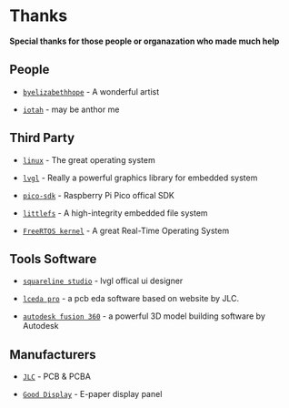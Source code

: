 Thanks
=============================

**Special thanks for those people or organazation who made much help**

People
-----------------------------

- [`byelizabethhope`](https://art.byelizabethhope.com/about-me/) - A wonderful artist

- [`iotah`](https://github.com/IotaHydrae) - may be anthor me

Third Party
-----------------------------

- [`linux`](https://github.com/torlvads/linux) - The great operating system

- [`lvgl`]() - Really a powerful graphics library for embedded system

- [`pico-sdk`]() - Raspberry Pi Pico offical SDK

- [`littlefs`](https://github.com/littlefs-project/littlefs) - A high-integrity embedded file system

- [`FreeRTOS kernel`](https://github.com/FreeRTOS/FreeRTOS-Kernel) - A great Real-Time Operating System


Tools Software
-----------------------------

- [`squareline studio`](https://squareline.io/) - lvgl offical ui designer

- [`lceda pro`](https://pro.lceda.cn/) - a pcb eda software based on website by JLC.

- [`autodesk fusion 360`](https://www.autodesk.com/products/fusion-360/overview?term=1-YEAR&tab=subscription) - a powerful 3D model building software by Autodesk

Manufacturers
-----------------------------

- [`JLC`](https://www.jlc.com/) - PCB & PCBA

- [`Good Display`](https://www.good-display.com/) - E-paper display panel